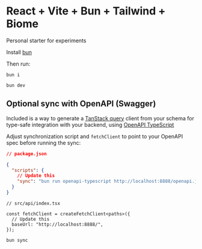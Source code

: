 # React + Vite + Bun + Tailwind + Biome

Personal starter for experiments

Install [bun](https://bun.sh/)

Then run:

```
bun i
```

```
bun dev
```

## Optional sync with OpenAPI (Swagger)

Included is a way to generate a [TanStack query](https://tanstack.com/query/latest) client from your schema for type-safe integration with your backend, using [OpenAPI TypeScript](https://openapi-ts.dev/)

Adjust synchronization script and `fetchClient` to point to your OpenAPI spec before running the sync:

```json
// package.json

{
  "scripts": {
    // Update this
    "sync": "bun run openapi-typescript http://localhost:8888/openapi.json -o ./src/api/schema.d.ts"
  }
}
```

```tsx
// src/api/index.tsx

const fetchClient = createFetchClient<paths>({
  // Update this
  baseUrl: "http://localhost:8888/",
});
```


```
bun sync
```

